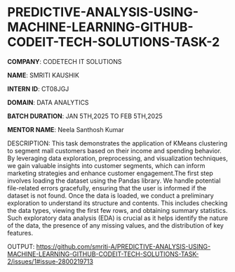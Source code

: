 # PREDICTIVE-ANALYSIS-USING-MACHINE-LEARNING-GITHUB-CODEIT-TECH-SOLUTIONS-TASK-2
**COMPANY**: CODETECH IT SOLUTIONS

**NAME**: SMRITI KAUSHIK

**INTERN ID**: CT08JGJ

**DOMAIN**: DATA ANALYTICS

**BATCH DURATION**: JAN 5TH,2025 TO FEB 5TH,2025

**MENTOR NAME**: Neela Santhosh Kumar 

DESCRIPTION:  This task demonstrates the application of KMeans clustering to segment mall customers based on their income and spending behavior. By leveraging data exploration, preprocessing, and visualization techniques, we gain valuable insights into customer segments, which can inform marketing strategies and enhance customer engagement.The first step involves loading the dataset using the Pandas library. We handle potential file-related errors gracefully, ensuring that the user is informed if the dataset is not found. Once the data is loaded, we conduct a preliminary exploration to understand its structure and contents. This includes checking the data types, viewing the first few rows, and obtaining summary statistics. Such exploratory data analysis (EDA) is crucial as it helps identify the nature of the data, the presence of any missing values, and the distribution of key features.

OUTPUT:
https://github.com/smriti-A/PREDICTIVE-ANALYSIS-USING-MACHINE-LEARNING-GITHUB-CODEIT-TECH-SOLUTIONS-TASK-2/issues/1#issue-2800219713
